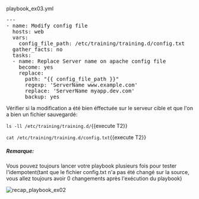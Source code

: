playbook_ex03.yml
<pre class="file">
---
- name: Modify config file
  hosts: web
  vars:
    config_file_path: /etc/training/training.d/config.txt
  gather_facts: no
  tasks:
  - name: Replace Server name on apache config file
    become: yes
    replace:
      path: "{{ config_file_path }}"
      regexp: 'ServerName www.example.com'
      replace: 'ServerName myapp.dev.com'
      backup: yes
</pre>


Vérifier si la modification a été bien éffectuée sur le serveur cible et que l'on a bien un fichier sauvegardé:

`ls -ll /etc/training/training.d/`{{execute T2}}

`cat /etc/training/training.d/config.txt`{{execute T2}}

##### *Remarque:*

Vous pouvez toujours lancer votre playbook plusieurs fois pour tester l'idempotent(tant que le fichier config.txt n'a pas été changé sur la source, vous allez toujours avoir 0 changements après l'exécution du playbook) 

![recap_playbook_ex02](/devopsteam/scenarios/ansible_training_part2/assets/recap_playbook_ex02.GIF)
